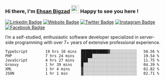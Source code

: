 ### Hi there, I'm <a href="https://teamartisans.com" target="_blank">Ehsan Bigzad</a> <img src="https://media.giphy.com/media/hvRJCLFzcasrR4ia7z/giphy.gif" width="25px"> Happy to see you here !

[![Linkedin Badge](https://img.shields.io/badge/-LinkedIn-0e76a8?style=flat-square&logo=Linkedin&logoColor=white)](https://linkedin.com/in/EhsanBigzad)
[![Website Badge](https://img.shields.io/badge/Website-3b5998?style=flat-square&logo=google-chrome&logoColor=white)](#)
[![Twitter Badge](https://img.shields.io/badge/-Twitter-00acee?style=flat-square&logo=Twitter&logoColor=white)](https://twitter.com/EhsanBigzad)
[![Instagram Badge](https://img.shields.io/badge/-Instagram-e4405f?style=flat-square&logo=Instagram&logoColor=white)](https://instagram.com/ehsanbigzad/)
[![Facebook Badge](https://img.shields.io/badge/-Facebook-0088cc?style=flat-square&logo=Facebook&logoColor=white)](https://facebook.com/EhsanBigzad7)

I’m a self-studied, enthusiastic software developer specialized in server-side programming with over 7+ years of extensive professional experience.

<!--START_SECTION:waka-->

```text
TypeScript        19 hrs 10 mins  ████████████▓░░░░░░░░░░░░   50.56 %
PHP               7 hrs 24 mins   █████░░░░░░░░░░░░░░░░░░░░   19.54 %
JavaScript        4 hrs 27 mins   ███░░░░░░░░░░░░░░░░░░░░░░   11.75 %
Groovy            1 hr 39 mins    █░░░░░░░░░░░░░░░░░░░░░░░░   04.39 %
XML               1 hr 4 mins     ▓░░░░░░░░░░░░░░░░░░░░░░░░   02.82 %
JSON              1 hr 1 min      ▓░░░░░░░░░░░░░░░░░░░░░░░░   02.71 %
```

<!--END_SECTION:waka-->
